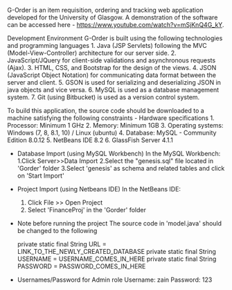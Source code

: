 G-Order is an item requisition, ordering and tracking web application developed for the University of Glasgow. 
A demonstration of the software can be accessed here - https://www.youtube.com/watch?v=mSjKnQ4G_kY. 

Development Environment
G-Order is built using the following technologies and programming languages
    1. Java (JSP Servlets) following the MVC (Model-View-Controller) architecture for our server side.
    2. JavaScript/JQuery for client-side validations and asynchronous requests (Ajax).
    3. HTML, CSS, and Bootstrap for the design of the views.
    4. JSON (JavaScript Object Notation) for communicating data format between the server and client.
    5. GSON is used for serializing and deserializing JSON in java objects and vice versa.
    6. MySQL is used as a database management system.
    7. Git (using Bitbucket) is used as a version control system.

To build this application, the source code should be downloaded to a machine satisfying the following constraints - 
Hardware specifications
    1. Processor: Minimum 1 GHz
    2. Memory: Minimum 1GB
    3. Operating systems: Windows (7, 8, 8.1, 10) / Linux (ubuntu)
    4. Database: MySQL - Community Edition 8.0.12
    5. NetBeans IDE 8.2
    6. GlassFish Server 4.1.1

- Database Import (using MySQL Workbench)
In the MySQL Workbench:
    1.Click Server>>Data Import
	2.Select the "genesis.sql" file located in 'Gorder' folder
	3.Select 'genesis' as schema and related tables and click on 'Start Import'
	
- Project Import (using Netbeans IDE)
In the NetBeans IDE:
    1. Click File >> Open Project
	2. Select 'FinanceProj' in the 'Gorder' folder
	
- Note before running the project
The source code in 'model.java' should be changed to the following 

    private static final String URL = LINK_TO_THE_NEWLY_CREATED_DATABASE
    private static final String USERNAME = USERNAME_COMES_IN_HERE
    private static final String PASSWORD = PASSWORD_COMES_IN_HERE

- Usernames/Password for Admin role
Username: zain
Password: 123